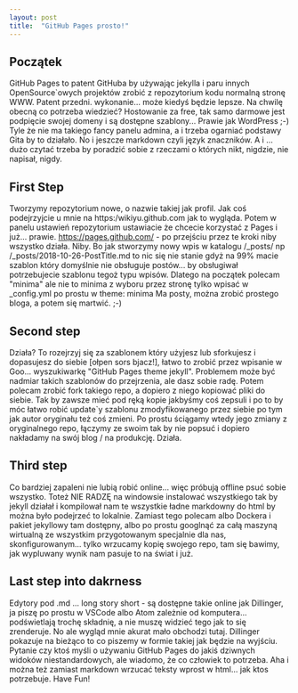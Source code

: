 ```yaml
---
layout: post
title:  "GitHub Pages prosto!"
---
```

 ## Początek ## 
GitHub Pages to patent GitHuba by używając jekylla i paru innych OpenSource`owych projektów zrobić z repozytorium kodu normalną stronę WWW. Patent przedni. wykonanie... może kiedyś będzie lepsze. Na chwilę obecną co potrzeba wiedzieć?
Hostowanie za free, tak samo darmowe jest podpięcie swojej domeny i są dostępne szablony... Prawie jak WordPress ;-) Tyle że nie ma takiego fancy panelu admina, a i trzeba ogarniać podstawy Gita by to działało. No i jeszcze markdown czyli język znaczników. A i ... dużo czytać trzeba by poradzić sobie z rzeczami o których nikt, nigdzie, nie napisał, nigdy.
 ## First Step ## 
Tworzymy repozytorium nowe, o nazwie takiej jak profil. Jak coś podejrzyjcie u mnie na https:/wikiyu.github.com jak to wygląda. Potem w panelu ustawień repozytorium ustawiacie że chcecie korzystać z Pages i już... prawie.
https://pages.github.com/ - po przejściu przez te kroki niby wszystko działa. Niby. Bo jak stworzymy nowy wpis w katalogu /_posts/ np /_posts/2018-10-26-PostTitle.md to nic się nie stanie gdyż na 99% macie szablon który domyślnie nie obsługuje postów... by obsługiwał potrzebujecie szablonu tegoż typu wpisów. Dlatego na początek polecam "minima" ale nie to minima z wyboru przez stronę tylko wpisać w _config.yml po prostu w theme: minima
Ma posty, można zrobić prostego bloga, a potem się martwić. ;-)
 ## Second step ## 
Działa? To rozejrzyj się za szablonem który użyjesz lub sforkujesz i dopasujesz do siebie [ołpen sors bjacz!], łatwo to zrobić przez wpisanie w Goo... wyszukiwarkę "GitHub Pages theme jekyll". Problemem może być nadmiar takich szablonów do przejrzenia, ale dasz sobie radę. Potem polecam zrobić fork takiego repo, a dopiero z niego kopiować pliki do siebie. Tak by zawsze mieć pod ręką kopie jakbyśmy coś zepsuli i po to by móc łatwo robić update`y szablonu zmodyfikowanego przez siebie po tym jak autor oryginału też coś zmieni. Po prostu ściągamy wtedy jego zmiany z oryginalnego repo, łączymy ze swoim tak by nie popsuć i dopiero nakładamy na swój blog / na produkcję. Działa. 
 ## Third step ## 
Co bardziej zapaleni nie lubią robić online... więc próbują offline psuć sobie wszystko. Toteż NIE RADZĘ na windowsie instalować wszystkiego tak by jekyll działał i kompilował nam te wszystkie ładne markdowny do html by można było podejrzeć to lokalnie. Zamiast tego polecam albo Dockera i pakiet jekyllowy tam dostępny, albo po prostu googlnąć za całą maszyną wirtualną ze wszystkim przygotowanym specjalnie dla nas, skonfigurowanym... tylko wrzucamy kopię swojego repo, tam się bawimy, jak wypluwany wynik nam pasuje to na świat i już. 
 ## Last step into dakrness ## 
Edytory pod .md ... long story short - są dostępne takie online jak Dillinger, ja piszę po prostu w VSCode albo Atom zależnie od komputera... podświetlają trochę składnię, a nie muszę widzieć tego jak to się zrenderuje. No ale wygląd mnie akurat mało obchodzi tutaj. Dillinger pokazuje na bieżąco to co piszemy w formie takiej jak będzie na wyjściu. Pytanie czy ktoś myśli o używaniu GitHub Pages do jakiś dziwnych widoków niestandardowych, ale wiadomo, że co człowiek to potrzeba. 
Aha i można też zamiast markdown wrzucać teksty wprost w html... jak ktos potrzebuje. 
Have Fun!